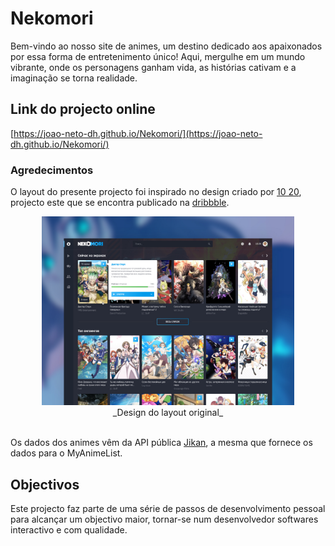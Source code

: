 # Nekomori
Bem-vindo ao nosso site de animes, um destino dedicado aos apaixonados por essa forma de entretenimento único! Aqui, mergulhe em um mundo vibrante, onde os personagens ganham vida, as histórias cativam e a imaginação se torna realidade.

## Link do projecto online
[https://joao-neto-dh.github.io/Nekomori/](https://joao-neto-dh.github.io/Nekomori/)

### Agredecimentos
O layout do presente projecto foi inspirado no design criado por [10 20](https://dribbble.com/shots/7151109-Anime-and-manga-database?utm_source=Clipboard_Shot&utm_campaign=justoctober20&utm_content=Anime%20and%20manga%20database&utm_medium=Social_Share&utm_source=Clipboard_Shot&utm_campaign=justoctober20&utm_content=Anime%20and%20manga%20database&utm_medium=Social_Share), projecto este que se encontra publicado na [dribbble](https://dribbble.com/).

<div style="width:80%; margin: 0 auto; text-align: center;">
    <img src=".github\original-image.jpg" alt="design original do projecto nekomori">
    _Design do layout original_
</div>

<br/>

Os dados dos animes vêm da API pública [Jikan](https://jikan.moe/), a mesma que fornece os dados para o MyAnimeList.


## Objectivos
Este projecto faz parte de uma série de passos de desenvolvimento pessoal para alcançar um objectivo maior, tornar-se num desenvolvedor softwares interactivo e com qualidade.